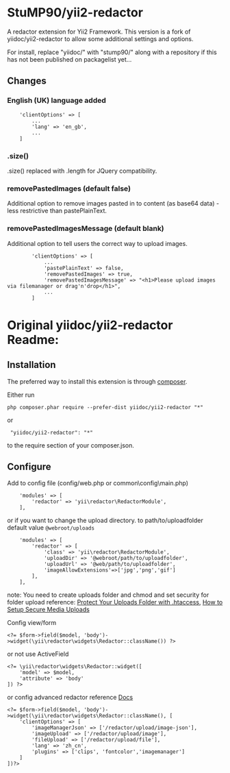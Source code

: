# StuMP90/yii2-redactor

A redactor extension for Yii2 Framework.
This version is a fork of yiidoc/yii2-redactor to allow some additional
settings and options.

For install, replace "yiidoc/" with "stump90/" along with a repository if this
has not been published on packagelist yet...

## Changes

### English (UK) language added
```
    'clientOptions' => [
        ...
        'lang' => 'en_gb',
        ...
    ]
```

### .size()

.size() replaced with .length for JQuery compatibility.

### removePastedImages (default false)

Additional option to remove images pasted in to content (as base64 data) - less restrictive than pastePlainText.

### removePastedImagesMessage (default blank)

Additional option to tell users the correct way to upload images.
```
        'clientOptions' => [
            ...
            'pastePlainText' => false,
            'removePastedImages' => true,
            'removePastedImagesMessage' => "<h1>Please upload images via filemanager or drag'n'drop</h1>",
            ...
        ]
```

# Original yiidoc/yii2-redactor Readme:

Installation
------------

The preferred way to install this extension is through [composer](http://getcomposer.org/download/).

Either run

```
php composer.phar require --prefer-dist yiidoc/yii2-redactor "*"
```

 or
```
 "yiidoc/yii2-redactor": "*"
```

to the require section of your composer.json.

Configure
-----------------

Add to config file (config/web.php or common\config\main.php) 

```
    'modules' => [
        'redactor' => 'yii\redactor\RedactorModule',
    ],
```
or if you want to change the upload directory.
to path/to/uploadfolder
default value `@webroot/uploads`

```
    'modules' => [
        'redactor' => [
            'class' => 'yii\redactor\RedactorModule',
            'uploadDir' => '@webroot/path/to/uploadfolder',
            'uploadUrl' => '@web/path/to/uploadfolder',
            'imageAllowExtensions'=>['jpg','png','gif']
        ],
    ],
```

note: You need to create uploads folder and chmod and set security for folder upload
reference: [Protect Your Uploads Folder with .htaccess](http://tomolivercv.wordpress.com/2011/07/24/protect-your-uploads-folder-with-htaccess/),
[How to Setup Secure Media Uploads](http://digwp.com/2012/09/secure-media-uploads/)

Config view/form

```
<?= $form->field($model, 'body')->widget(\yii\redactor\widgets\Redactor::className()) ?>
```

or not use ActiveField

```
<?= \yii\redactor\widgets\Redactor::widget([
    'model' => $model,
    'attribute' => 'body'
]) ?>
```    
or config advanced redactor reference [Docs](http://imperavi.com/redactor/docs/)

```
<?= $form->field($model, 'body')->widget(\yii\redactor\widgets\Redactor::className(), [
    'clientOptions' => [
        'imageManagerJson' => ['/redactor/upload/image-json'],
        'imageUpload' => ['/redactor/upload/image'],
        'fileUpload' => ['/redactor/upload/file'],
        'lang' => 'zh_cn',
        'plugins' => ['clips', 'fontcolor','imagemanager']
    ]
])?>
```
